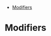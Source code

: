 <!--ts-->
   * [Modifiers](#modifiers)

<!-- Added by: gil_diy, at: Sat 27 Aug 2022 13:17:27 IDT -->

<!--te-->

# Modifiers


